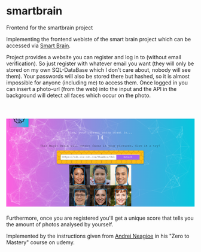 # smartbrain
Frontend for the smartbrain project

Implementing the frontend webiste of the smart brain project which can be accessed via <a href="https://papstchaka.github.io/smartbrain/" target="_blank">Smart Brain</a>.

Project provides a website you can register and log in to (without email verification). So just register with whatever email you want (they will only be stored on my own SQL-DataBase which I don't care about, nobody will see them). Your passwords will also be stored there but hashed, so it is almost impossible for anyone (including me) to access them. Once logged in you can insert a photo-url (from the web) into the input and the API in the background will detect all faces which occur on the photo. 
<h2 align="center">
  <br>
  <img src=https://github.com/papstchaka/smartbrain/blob/master/src/example.PNG alt="Smart Brain" width="600px" />
  <br>
</h2>

Furthermore, once you are registered you'll get a unique score that tells you the amount of photos analysed by yourself.

Implemented by the instructions given from <a href="https://github.com/aneagoie" target="_blank">Andrei Neagioe</a> in his "Zero to Mastery" course on udemy.